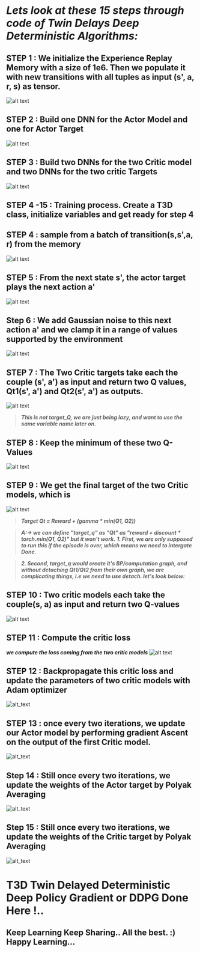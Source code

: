 # ***Lets look at these 15 steps through code of Twin Delays Deep Deterministic Algorithms:***

## STEP 1 : We initialize the Experience Replay Memory with a size of 1e6. Then we populate it with new transitions with all tuples as input (s', a, r, s) as tensor.
![alt text](https://github.com/Aspire-Mayank/EVA/blob/master/Phase2/Session9/step1.PNG?raw=true)

## STEP 2 : Build one DNN for the Actor Model and one for Actor Target
![alt text](https://github.com/Aspire-Mayank/EVA/blob/master/Phase2/Session9/step2.PNG?raw=true)

## STEP 3 : Build two DNNs for the two Critic model and two DNNs for the two critic Targets
![alt text](https://github.com/Aspire-Mayank/EVA/blob/master/Phase2/Session9/step3.PNG?raw=true)

## STEP 4 -15 : Training process. Create a T3D class, initialize variables and get ready for step 4

## STEP 4 : sample from a batch of transition(s,s',a, r) from the memory
![alt text](https://github.com/Aspire-Mayank/EVA/blob/master/Phase2/Session9/step4-15.PNG?raw=true)

## STEP 5 : From the next state s', the actor target plays the next action a'
![alt text](https://github.com/Aspire-Mayank/EVA/blob/master/Phase2/Session9/step4.PNG?raw=true)

## Step 6 : We add Gaussian noise to this next action a' and we clamp it in a range of values supported by the environment
![alt text](https://github.com/Aspire-Mayank/EVA/blob/master/Phase2/Session9/step5.PNG?raw=true)

## STEP 7 : The Two Critic targets take each the couple (s', a') as input and return two Q values, Qt1(s', a') and Qt2(s', a') as outputs.
![alt text](https://github.com/Aspire-Mayank/EVA/blob/master/Phase2/Session9/step6.PNG?raw=true)
> ***This is not target_Q, we are just being lazy, and want to use the same variable name later on.***

## STEP 8 : Keep the minimum of these two Q-Values
![alt text](https://github.com/Aspire-Mayank/EVA/blob/master/Phase2/Session9/step7.PNG?raw=true)

## STEP 9 : We get the final target of the two Critic models, which is 
![alt text](https://github.com/Aspire-Mayank/EVA/blob/master/Phase2/Session9/step8.PNG?raw=true)
>  ***Target Qt = Reward + (gamma * min(Q1, Q2))***

> ***A:-> we can define "target_q" as "Qt" as "reward + discount * torch.min(Q1, Q2)" but it won't work.*** 
> ***1. First, we are only supposed to run this if the episode is over, which means we need to intergate Done.***

> ***2. Second, target_q would create it's BP/computation graph, and without detaching Qt1/Qt2 from their own graph, we are complicating things, i.e we need to use detach. 
>   let's look below:***

## STEP 10 : Two critic models each take the couple(s, a) as input and return two Q-values
![alt text](https://github.com/Aspire-Mayank/EVA/blob/master/Phase2/Session9/step9.PNG?raw=true)

## STEP 11 : Compute the critic loss
***we compute the loss coming from the two critic models***
![alt text](https://github.com/Aspire-Mayank/EVA/blob/master/Phase2/Session9/step10.PNG?raw=true)

## STEP 12 : Backpropagate this critic loss and update the parameters of two critic models with Adam optimizer
![alt_text](https://github.com/Aspire-Mayank/EVA/blob/master/Phase2/Session9/step11.PNG?raw=ture)

## STEP 13 : once every two iterations, we update our Actor model by performing gradient Ascent on the output of the first Critic model.
![alt_text](https://github.com/Aspire-Mayank/EVA/blob/master/Phase2/Session9/step12.PNG?raw=true)

## Step 14 : Still once every two iterations, we update the weights of the Actor target by Polyak Averaging
![alt_text](https://github.com/Aspire-Mayank/EVA/blob/master/Phase2/Session9/step13.PNG?raw=true)

## Step 15 : Still once every two iterations, we update the weights of the Critic target by Polyak Averaging
![alt_text](https://github.com/Aspire-Mayank/EVA/blob/master/Phase2/Session9/step14.PNG?raw=true)

# T3D Twin Delayed Deterministic Deep Policy Gradient or DDPG Done Here !..



## Keep Learning Keep Sharing.. All the best. :) Happy Learning...
